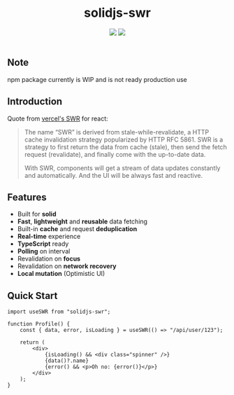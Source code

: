 <h1 align="center">solidjs-swr</h1>

<div align="center">

<img src="https://img.shields.io/bundlephobia/minzip/solidjs-swr?style=flat-square" />
<img src="https://img.shields.io/npm/v/solidjs-swr?style=flat-square" />
 
</div>

<br />

## Note

npm package currently is WIP and is not ready production use

## Introduction

Quote from [vercel's SWR](https://swr.vercel.app/) for react:

> The name “SWR” is derived from stale-while-revalidate, a HTTP cache invalidation strategy popularized by HTTP RFC 5861. SWR is a strategy to first return the data from cache (stale), then send the fetch request (revalidate), and finally come with the up-to-date data.
>
> With SWR, components will get a stream of data updates constantly and automatically. And the UI will be always fast and reactive.

## Features

-   Built for **solid**
-   **Fast**, **lightweight** and **reusable** data fetching
-   Built-in **cache** and request **deduplication**
-   **Real-time** experience
-   **TypeScript** ready
-   **Polling** on interval
-   Revalidation on **focus**
-   Revalidation on **network recovery**
-   **Local mutation** (Optimistic UI)

## Quick Start

```tsx
import useSWR from "solidjs-swr";

function Profile() {
    const { data, error, isLoading } = useSWR(() => "/api/user/123");

    return (
        <div>
            {isLoading() && <div class="spinner" />}
            {data()?.name}
            {error() && <p>Oh no: {error()}</p>}
        </div>
    );
}
```
